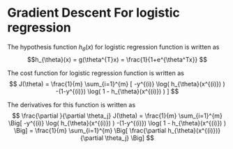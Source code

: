 # Gradient Descent For logistic regression
The hypothesis function $h_{\theta}(x)$ for logistic regression function is written as  
$$h_{\theta}(x) = g(\theta^{T}x) = \frac{1}{1+e^{\theta^Tx}} $$

The cost function for logistic regression function is written as  
$$
   J(\theta) = \frac{1}{m} \sum_{i=1}^{m} 
   [
       -y^{(i)} \log( h_{\theta}(x^{(i)}) ) 
       -(1-y^{(i)}) \log( 1 - h_{\theta}(x^{(i)}) ) 
   ]
$$

The derivatives for this function is written as
$$
   \frac{\partial }{\partial \theta_j} J(\theta)
   = \frac{1}{m} \sum_{i=1}^{m} 
   \Big[
       -y^{(i)} \log( h_{\theta}(x^{(i)}) ) 
       -(1-y^{(i)}) \log( 1 - h_{\theta}(x^{(i)}) ) 
   \Big]
   = \frac{1}{m} \sum_{i=1}^{m} 
   \Big[
      \frac{\partial h_{\theta}(x^{(i)})}{\partial \theta_j}
   \Big] 
$$

